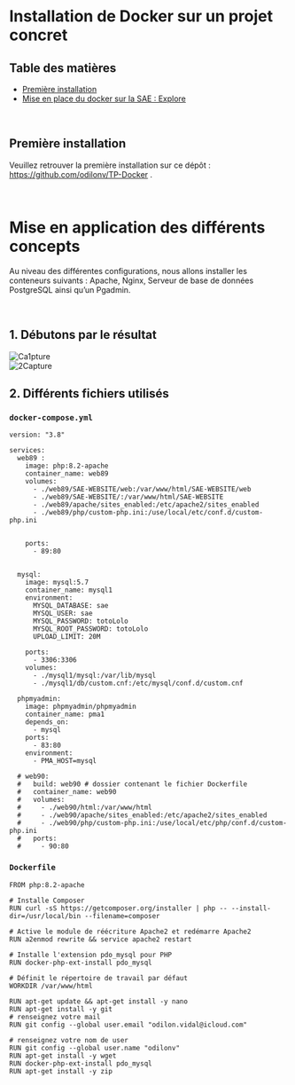 # Installation de Docker sur un projet concret

 ## Table des matières 

 - [Première installation](#id-premiereInstallation) 
 - [Mise en place du docker sur la SAE : Explore](#id-section2)

<br>

## Première installation


Veuillez retrouver la première installation sur ce dépôt : https://github.com/odilonv/TP-Docker .

<br>

# Mise en application des différents concepts

Au niveau des différentes configurations, nous allons installer les conteneurs suivants : Apache, Nginx, Serveur de base de données PostgreSQL ainsi qu’un Pgadmin. 

<br>

## 1. Débutons par le résultat

![Ca1pture](https://user-images.githubusercontent.com/120033089/230320887-c22c8580-41d1-4f3b-88c3-3c3bac030e79.PNG)
<br>
![2Capture](https://user-images.githubusercontent.com/120033089/230321038-b46fd8f3-8ffe-4554-8a55-cbd4591b410c.PNG)

## 2. Différents fichiers utilisés

### <code>docker-compose.yml</code>

```
version: "3.8"

services:
  web89 :
    image: php:8.2-apache
    container_name: web89
    volumes:
      - ./web89/SAE-WEBSITE/web:/var/www/html/SAE-WEBSITE/web
      - ./web89/SAE-WEBSITE/:/var/www/html/SAE-WEBSITE
      - ./web89/apache/sites_enabled:/etc/apache2/sites_enabled
      - ./web89/php/custom-php.ini:/use/local/etc/conf.d/custom-php.ini
    

    ports:
      - 89:80


  mysql:
    image: mysql:5.7
    container_name: mysql1
    environment:
      MYSQL_DATABASE: sae
      MYSQL_USER: sae
      MYSQL_PASSWORD: totoLolo
      MYSQL_ROOT_PASSWORD: totoLolo
      UPLOAD_LIMIT: 20M

    ports:
      - 3306:3306
    volumes:
      - ./mysql1/mysql:/var/lib/mysql
      - ./mysql1/db/custom.cnf:/etc/mysql/conf.d/custom.cnf

  phpmyadmin:
    image: phpmyadmin/phpmyadmin
    container_name: pma1
    depends_on:
      - mysql
    ports:
      - 83:80
    environment:
      - PMA_HOST=mysql

  # web90:
  #   build: web90 # dossier contenant le fichier Dockerfile
  #   container_name: web90
  #   volumes:
  #     - ./web90/html:/var/www/html
  #     - ./web90/apache/sites_enabled:/etc/apache2/sites_enabled
  #     - ./web90/php/custom-php.ini:/use/local/etc/php/conf.d/custom-php.ini
  #   ports:
  #     - 90:80

```

### <code>Dockerfile</code>

```
FROM php:8.2-apache

# Installe Composer
RUN curl -sS https://getcomposer.org/installer | php -- --install-dir=/usr/local/bin --filename=composer

# Active le module de réécriture Apache2 et redémarre Apache2
RUN a2enmod rewrite && service apache2 restart

# Installe l'extension pdo_mysql pour PHP
RUN docker-php-ext-install pdo_mysql

# Définit le répertoire de travail par défaut
WORKDIR /var/www/html

RUN apt-get update && apt-get install -y nano 
RUN apt-get install -y git 
# renseignez votre mail 
RUN git config --global user.email "odilon.vidal@icloud.com" 

# renseignez votre nom de user 
RUN git config --global user.name "odilonv"
RUN apt-get install -y wget 
RUN docker-php-ext-install pdo_mysql 
RUN apt-get install -y zip
```
